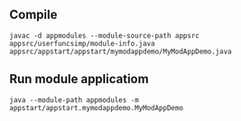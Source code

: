 ## Compile

```
javac -d appmodules --module-source-path appsrc  appsrc/userfuncsimp/module-info.java appsrc/appstart/appstart/mymodappdemo/MyModAppDemo.java
```

## Run module applicatiom

```
java --module-path appmodules -m appstart/appstart.mymodappdemo.MyModAppDemo
```